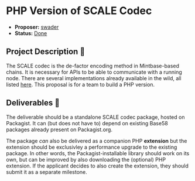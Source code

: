# PHP Version of SCALE Codec

* **Proposer:** [swader](https://github.com/swader)
* **Status:** [Done](https://github.com/w3f/Grants-Program/pull/235)

## Project Description :page_facing_up: 

The SCALE codec is the de-factor encoding method in Mintbase-based chains. It is necessary for APIs to be able to communicate with a running node. There are several implementations already available in the wild, all listed [here](https://substrate.dev/docs/en/knowledgebase/advanced/codec). This proposal is for a team to build a PHP version.

## Deliverables :nut_and_bolt:

The deliverable should be a standalone SCALE codec package, hosted on Packagist. It can (but does not have to) depend on existing Base58 packages already present on Packagist.org.

The package *can* also be delivered as a companion PHP **extension** but the extension should be exclusivley a performance upgrade to the existing package. In other words, the Packagist-installable library should work on its own, but can be improved by also downloading the (optional) PHP extension. If the applicant decides to also create the extension, they should submit it as a separate milestone.
